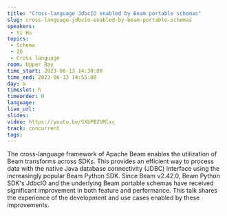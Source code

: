 ```yaml
---
title: "Cross-language JdbcIO enabled by Beam portable schemas"
slug: cross-language-jdbcio-enabled-by-beam-portable-schemas
speakers:
 - Yi Hu
topics:
 - Schema
 - IO
 - Cross language
room: Upper Bay
time_start: 2023-06-13 14:30:00
time_end: 2023-06-13 14:55:00
day: a
timeslot: h
timeorder: 0
language: 
live_url: 
slides: 
video: https://youtu.be/SXbPBZUMlxc
track: concurrent
tags:
---
```


The cross-language framework of Apache Beam enables the utilization of Beam transforms across SDKs. This provides an efficient way to process data with the native Java database connectivity (JDBC) interface using the increasingly popular Beam Python SDK. Since Beam v2.42.0, Beam Python SDK's JdbcIO and the underlying Beam portable schemas have received significant improvement in both feature and performance. This talk shares the experience of the development and use cases enabled by these improvements.